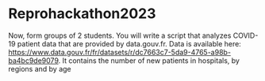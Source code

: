 # Reprohackathon2023
Now, form groups of 2 students. You will write a script that analyzes COVID-19 patient data that are provided by
data.gouv.fr. Data is available here: https://www.data.gouv.fr/fr/datasets/r/dc7663c7-5da9-4765-a98b-ba4bc9de9079.
It contains the number of new patients in hospitals, by regions and by age
